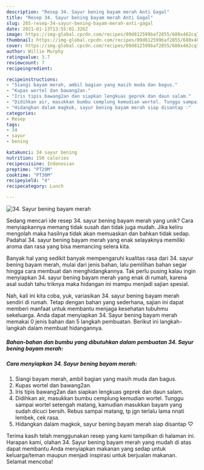 ```yaml
---
description: "Resep 34. Sayur bening bayam merah Anti Gagal"
title: "Resep 34. Sayur bening bayam merah Anti Gagal"
slug: 265-resep-34-sayur-bening-bayam-merah-anti-gagal
date: 2021-01-13T13:55:01.326Z
image: https://img-global.cpcdn.com/recipes/09d812599baf2855/680x482cq70/34-sayur-bening-bayam-merah-foto-resep-utama.jpg
thumbnail: https://img-global.cpcdn.com/recipes/09d812599baf2855/680x482cq70/34-sayur-bening-bayam-merah-foto-resep-utama.jpg
cover: https://img-global.cpcdn.com/recipes/09d812599baf2855/680x482cq70/34-sayur-bening-bayam-merah-foto-resep-utama.jpg
author: Willie Murphy
ratingvalue: 3.7
reviewcount: 7
recipeingredient:

recipeinstructions:
- "Siangi bayam merah, ambil bagian yang masih muda dan bagus."
- "Kupas wortel dan bawang2an."
- "Iris tipis bawang2an dan siapkan lengkuas geprek dan daun salam."
- "Didihkan air, masukkan bumbu cemplung kemudian wortel. Tunggu sampai wortel setengah matang, kamudian masukkan bayam yang sudah dicuci bersih. Rebus sampai matang, tp jgn terlalu lama nnati lembek, cek rasa."
- "Hidangkan dalam magkok, sayur bening bayam merah siap disantap ♡"
categories:
- Resep
tags:
- 34
- sayur
- bening

katakunci: 34 sayur bening 
nutrition: 150 calories
recipecuisine: Indonesian
preptime: "PT29M"
cooktime: "PT30M"
recipeyield: "4"
recipecategory: Lunch

---
```



![34. Sayur bening bayam merah](https://img-global.cpcdn.com/recipes/09d812599baf2855/680x482cq70/34-sayur-bening-bayam-merah-foto-resep-utama.jpg)

Sedang mencari ide resep 34. sayur bening bayam merah yang unik? Cara menyiapkannya memang tidak susah dan tidak juga mudah. Jika keliru mengolah maka hasilnya tidak akan memuaskan dan bahkan tidak sedap. Padahal 34. sayur bening bayam merah yang enak selayaknya memiliki aroma dan rasa yang bisa memancing selera kita.



Banyak hal yang sedikit banyak mempengaruhi kualitas rasa dari 34. sayur bening bayam merah, mulai dari jenis bahan, lalu pemilihan bahan segar hingga cara membuat dan menghidangkannya. Tak perlu pusing kalau ingin menyiapkan 34. sayur bening bayam merah yang enak di rumah, karena asal sudah tahu triknya maka hidangan ini mampu menjadi sajian spesial.


Nah, kali ini kita coba, yuk, variasikan 34. sayur bening bayam merah sendiri di rumah. Tetap dengan bahan yang sederhana, sajian ini dapat memberi manfaat untuk membantu menjaga kesehatan tubuhmu sekeluarga. Anda dapat menyiapkan 34. Sayur bening bayam merah memakai 0 jenis bahan dan 5 langkah pembuatan. Berikut ini langkah-langkah dalam membuat hidangannya.

<!--inarticleads1-->

##### Bahan-bahan dan bumbu yang dibutuhkan dalam pembuatan 34. Sayur bening bayam merah:





<!--inarticleads2-->

##### Cara menyiapkan 34. Sayur bening bayam merah:

1. Siangi bayam merah, ambil bagian yang masih muda dan bagus.
1. Kupas wortel dan bawang2an.
1. Iris tipis bawang2an dan siapkan lengkuas geprek dan daun salam.
1. Didihkan air, masukkan bumbu cemplung kemudian wortel. Tunggu sampai wortel setengah matang, kamudian masukkan bayam yang sudah dicuci bersih. Rebus sampai matang, tp jgn terlalu lama nnati lembek, cek rasa.
1. Hidangkan dalam magkok, sayur bening bayam merah siap disantap ♡




Terima kasih telah menggunakan resep yang kami tampilkan di halaman ini. Harapan kami, olahan 34. Sayur bening bayam merah yang mudah di atas dapat membantu Anda menyiapkan makanan yang sedap untuk keluarga/teman maupun menjadi inspirasi untuk berjualan makanan. Selamat mencoba!
